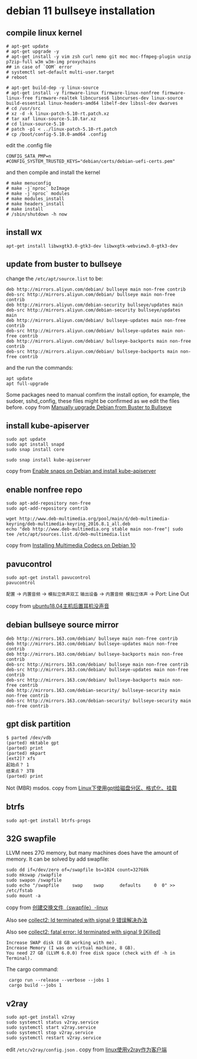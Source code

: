 # debian 11 bullseye installation

## compile linux kernel

``` shell
# apt-get update
# apt-get upgrade -y
# apt-get install -y vim zsh curl nemo git moc moc-ffmpeg-plugin unzip p7zip-full w3m w3m-img proxychains
## in case of `OOM` error
# systemctl set-default multi-user.target
# reboot

# apt-get build-dep -y linux-source
# apt-get install -y firmware-linux firmware-linux-nonfree firmware-linux-free firmware-realtek libncurses6 libncurses-dev linux-source build-essential linux-headers-amd64 libelf-dev libssl-dev dwarves
# cd /usr/src
# xz -d -k linux-patch-5.10-rt.patch.xz
# tar xaf linux-source-5.10.tar.xz
# cd linux-source-5.10
# patch -p1 < ../linux-patch-5.10-rt.patch
# cp /boot/config-5.10.0-amd64 .config
```
edit the .config file

```
CONFIG_SATA_PMP=n
#CONFIG_SYSTEM_TRUSTED_KEYS="debian/certs/debian-uefi-certs.pem"
```
and then compile and install the kernel

``` shell
# make menuconfig
# make -j`nproc` bzImage
# make -j`nproc` modules
# make modules_install
# make headers_install
# make install
# /sbin/shutdown -h now
```

## install wx

``` shell
apt-get install libwxgtk3.0-gtk3-dev libwxgtk-webview3.0-gtk3-dev
```


## update from buster to bullseye
change the `/etc/apt/source.list` to be:

```
deb http://mirrors.aliyun.com/debian/ bullseye main non-free contrib
deb-src http://mirrors.aliyun.com/debian/ bullseye main non-free contrib
deb http://mirrors.aliyun.com/debian-security bullseye/updates main
deb-src http://mirrors.aliyun.com/debian-security bullseye/updates main
deb http://mirrors.aliyun.com/debian/ bullseye-updates main non-free contrib
deb-src http://mirrors.aliyun.com/debian/ bullseye-updates main non-free contrib
deb http://mirrors.aliyun.com/debian/ bullseye-backports main non-free contrib
deb-src http://mirrors.aliyun.com/debian/ bullseye-backports main non-free contrib
```
and the run the commands:

``` shell
apt update
apt full-upgrade
```
Some packages need to manual comfirm the install option, for example, the sudoer, sshd_config, these files might be confirmed as we edit the files before.
copy from [Manually upgrade Debian from Buster to Bullseye](https://doc.akito.ooo/link/31#bkmrk-page-title)

## install kube-apiserver

``` shell
sudo apt update
sudo apt install snapd
sudo snap install core

sudo snap install kube-apiserver
```

copy from [Enable snaps on Debian and install kube-apiserver](https://snapcraft.io/install/kube-apiserver/debian)

## enable nonfree repo

``` shell
sudo apt-add-repository non-free
sudo apt-add-repository contrib

wget http://www.deb-multimedia.org/pool/main/d/deb-multimedia-keyring/deb-multimedia-keyring_2016.8.1_all.deb
echo "deb http://www.deb-multimedia.org stable main non-free"| sudo tee /etc/apt/sources.list.d/deb-multimedia.list
```
copy from [Installing Multimedia Codecs on Debian 10](https://linuxhint.com/install_multimedia_codecs_debian_10/)

## pavucontrol

``` shell
sudo apt-get install pavucontrol
pavucontrol
```
`配置` -> `内置音频` -> `模拟立体声双工`
`输出设备` -> `内置音频 模拟立体声` -> Port: Line Out

copy from [ubuntu18.04主机后置耳机没声音](https://forum.ubuntu.org.cn/viewtopic.php?t=487752)

## debian bullseye source mirror

``` shell
deb http://mirrors.163.com/debian/ bullseye main non-free contrib
deb http://mirrors.163.com/debian/ bullseye-updates main non-free contrib
deb http://mirrors.163.com/debian/ bullseye-backports main non-free contrib
deb-src http://mirrors.163.com/debian/ bullseye main non-free contrib
deb-src http://mirrors.163.com/debian/ bullseye-updates main non-free contrib
deb-src http://mirrors.163.com/debian/ bullseye-backports main non-free contrib
deb http://mirrors.163.com/debian-security/ bullseye-security main non-free contrib
deb-src http://mirrors.163.com/debian-security/ bullseye-security main non-free contrib
```

## gpt disk partition

``` shell
$ parted /dev/vdb
(parted) mktable gpt
(parted) print
(parted) mkpart
[ext2]? xfs
起始点？ 1
结束点？ 3TB
(parted) print
```
Not (MBR) msdos.
copy from [Linux下使用gpt给磁盘分区、格式化、挂载](https://blog.51cto.com/wangqh/2089129)

## btrfs

``` shell
sudo apt-get install btrfs-progs
```

## 32G swapfile
LLVM nees 27G memory, but many machines does have the amount of memory.
It can be solved by add swapfile:


``` shell
sudo dd if=/dev/zero of=/swapfile bs=1024 count=32768k
sudo mkswap /swapfile
sudo swapon /swapfile
sudo echo "/swapfile     swap    swap      defaults     0  0" >> /etc/fstab
sudo mount -a
```

copy from [创建交换文件（swapfile）-linux](https://blog.51cto.com/joket/1140156)

Also see [collect2: ld terminated with signal 9 错误解决办法](https://blog.csdn.net/longkg/article/details/12839173)

Also see [collect2: fatal error: ld terminated with signal 9 [Killed]](https://stackoverflow.com/questions/46259776/collect2-fatal-error-ld-terminated-with-signal-9-killed)

```
Increase SWAP disk (8 GB working with me).
Increase Memory (I was on virtual machine, 8 GB).
You need 27 GB (LLVM 6.0.0) free disk space (check with df -h in Terminal).
```

The cargo command:

``` shell
 cargo run --release --verbose --jobs 1
 cargo build --jobs 1
```

## v2ray

``` shell
sudo apt-get install v2ray
sudo systemctl status v2ray.service
sudo systemctl start v2ray.service
sudo systemctl stop v2ray.service
sudo systemctl restart v2ray.service
```
edit `/etc/v2ray/config.json` .
copy from [linux使用v2ray作为客户端](https://lionng.github.io/post/linux-v2ray-client/)
